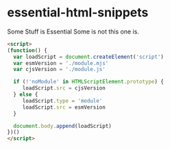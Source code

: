 # essential-html-snippets
Some Stuff is Essential Some is not this one is.

```html
<script>
(function() {
  var loadScript = document.createElement('script')
  var esmVersion = './module.mjs'
  var cjsVersion = './module.js'

  if (!'noModule' in HTMLScriptElement.prototype) {
     loadScript.src = cjsVersion
  } else {
     loadScript.type = 'module'
     loadScript.src = esmVersion
  }

  document.body.append(loadScript)
})()
</script>
``` 

